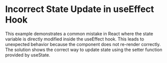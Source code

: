 # Incorrect State Update in useEffect Hook
This example demonstrates a common mistake in React where the state variable is directly modified inside the useEffect hook. This leads to unexpected behavior because the component does not re-render correctly. The solution shows the correct way to update state using the setter function provided by useState.
